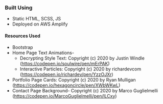 ### Built Using
* Static HTML, SCSS, JS
* Deployed on AWS Amplify
#### Resources Used
* Bootstrap
* Home Page Text Animations- 
  * Decrypting Style Text: Copyright (c) 2020 by Justin Windle (https://codepen.io/soulwire/pen/mErPAK)
  * Interactive Particles: Copyright (c) 2020 by richardevcom (https://codepen.io/richardev/pen/YzzOJXr)
* Portfolio Page Cards: Copyright (c) 2020 by Ryan Mulligan (https://codepen.io/hexagoncircle/pen/XWbWKwL)
* Contact Page Background- Copyright (c) 2020 by Marco Guglielmelli (https://codepen.io/MarcoGuglielmelli/pen/lLCxy)

